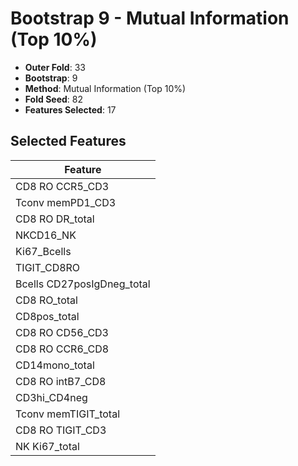 # Bootstrap 9 - Mutual Information (Top 10%)

- **Outer Fold**: 33
- **Bootstrap**: 9
- **Method**: Mutual Information (Top 10%)
- **Fold Seed**: 82
- **Features Selected**: 17

## Selected Features

| Feature |
|---------|
| CD8 RO CCR5_CD3 |
| Tconv memPD1_CD3 |
| CD8 RO DR_total |
| NKCD16_NK |
| Ki67_Bcells |
| TIGIT_CD8RO |
| Bcells CD27posIgDneg_total |
| CD8 RO_total |
| CD8pos_total |
| CD8 RO CD56_CD3 |
| CD8 RO CCR6_CD8 |
| CD14mono_total |
| CD8 RO intB7_CD8 |
| CD3hi_CD4neg |
| Tconv memTIGIT_total |
| CD8 RO TIGIT_CD3 |
| NK Ki67_total |
